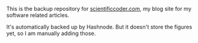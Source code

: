 This is the backup repository for [scientificcoder.com](https://scientificcoder.com/), my blog site for my software related articles.

It's automatically backed up by Hashnode. But it doesn't store the figures yet, so I am manually adding those.